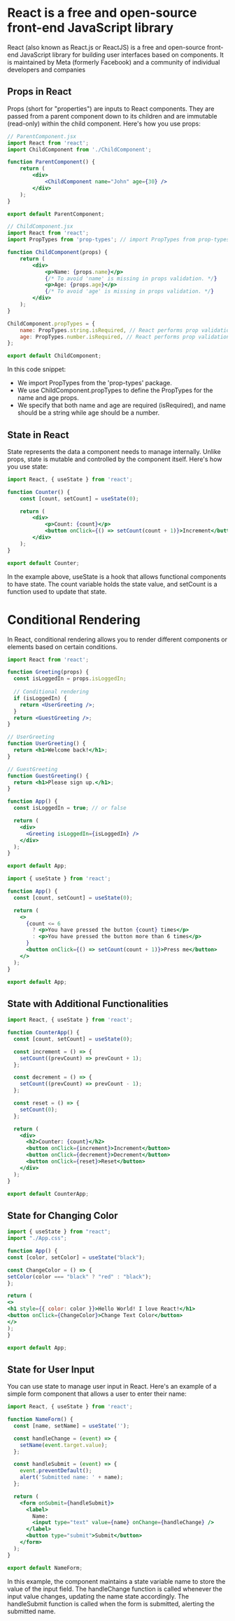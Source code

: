 # React is a free and open-source front-end JavaScript library

React (also known as React.js or ReactJS) is a free and open-source front-end JavaScript library for building user interfaces based on components. It is maintained by Meta (formerly Facebook) and a community of individual developers and companies

## Props in React

Props (short for "properties") are inputs to React components. They are passed from a parent component down to its children and are immutable (read-only) within the child component. Here's how you use props:

```jsx
// ParentComponent.jsx
import React from 'react';
import ChildComponent from './ChildComponent';

function ParentComponent() {
    return (
        <div>
            <ChildComponent name="John" age={30} />
        </div>
    );
}

export default ParentComponent;
```

```jsx
// ChildComponent.jsx
import React from 'react';
import PropTypes from 'prop-types'; // import PropTypes from prop-types 

function ChildComponent(props) {
    return (
        <div>
            <p>Name: {props.name}</p> 
            {/* To avoid 'name' is missing in props validation. */}
            <p>Age: {props.age}</p> 
            {/* To avoid 'age' is missing in props validation. */} 
        </div>
    );
}

ChildComponent.propTypes = {
    name: PropTypes.string.isRequired, // React performs prop validation, issuing warnings in development for missing or incorrect types.
    age: PropTypes.number.isRequired, // React performs prop validation, issuing warnings in development for missing or incorrect types.
};

export default ChildComponent;
```

In this code snippet:

- We import PropTypes from the 'prop-types' package.
- We use ChildComponent.propTypes to define the PropTypes for the name and age props.
- We specify that both name and age are required (isRequired), and name should be a string while age should be a number.

## State in React

State represents the data a component needs to manage internally. Unlike props, state is mutable and controlled by the component itself. Here's how you use state:

```jsx
import React, { useState } from 'react';

function Counter() {
    const [count, setCount] = useState(0);

    return (
        <div>
            <p>Count: {count}</p>
            <button onClick={() => setCount(count + 1)}>Increment</button>
        </div>
    );
}

export default Counter;
```

In the example above, useState is a hook that allows functional components to have state. The count variable holds the state value, and setCount is a function used to update that state.

# Conditional Rendering

In React, conditional rendering allows you to render different components or elements based on certain conditions.

```jsx
import React from 'react';

function Greeting(props) {
  const isLoggedIn = props.isLoggedIn;
  
  // Conditional rendering
  if (isLoggedIn) {
    return <UserGreeting />;
  }
  return <GuestGreeting />;
}

// UserGreeting
function UserGreeting() {
  return <h1>Welcome back!</h1>;
}

// GuestGreeting
function GuestGreeting() {
  return <h1>Please sign up.</h1>;
}

function App() {
  const isLoggedIn = true; // or false

  return (
    <div>
      <Greeting isLoggedIn={isLoggedIn} />
    </div>
  );
}

export default App;
```

```jsx
import { useState } from 'react';

function App() {
  const [count, setCount] = useState(0);

  return (
    <>
      {count <= 6 
        ? <p>You have pressed the button {count} times</p> 
        : <p>You have pressed the button more than 6 times</p>
      }
      <button onClick={() => setCount(count + 1)}>Press me</button>
    </>
  );
}

export default App;
```

## State with Additional Functionalities

```jsx
import React, { useState } from 'react';

function CounterApp() {
  const [count, setCount] = useState(0);

  const increment = () => {
    setCount((prevCount) => prevCount + 1);
  };

  const decrement = () => {
    setCount((prevCount) => prevCount - 1);
  };

  const reset = () => {
    setCount(0);
  };

  return (
    <div>
      <h2>Counter: {count}</h2>
      <button onClick={increment}>Increment</button>
      <button onClick={decrement}>Decrement</button>
      <button onClick={reset}>Reset</button>
    </div>
  );
}

export default CounterApp;
```

## State for Changing Color

```jsx
import { useState } from "react";
import "./App.css";

function App() {
const [color, setColor] = useState("black");

const ChangeColor = () => {
setColor(color === "black" ? "red" : "black");
};

return (
<>
<h1 style={{ color: color }}>Hello World! I love React!</h1>
<button onClick={ChangeColor}>Change Text Color</button>
</>
);
}

export default App;
```

## State for User Input

You can use state to manage user input in React. Here's an example of a simple form component that allows a user to enter their name:

```jsx
import React, { useState } from 'react';

function NameForm() {
  const [name, setName] = useState('');

  const handleChange = (event) => {
    setName(event.target.value);
  };

  const handleSubmit = (event) => {
    event.preventDefault();
    alert('Submitted name: ' + name);
  };

  return (
    <form onSubmit={handleSubmit}>
      <label>
        Name:
        <input type="text" value={name} onChange={handleChange} />
      </label>
      <button type="submit">Submit</button>
    </form>
  );
}

export default NameForm;
```

In this example, the component maintains a state variable name to store the value of the input field. The handleChange function is called whenever the input value changes, updating the name state accordingly. The handleSubmit function is called when the form is submitted, alerting the submitted name.
